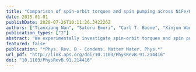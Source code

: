 ```yaml
---
title: "Comparison of spin-orbit torques and spin pumping across NiFe/Pt and NiFe/Cu/Pt interfaces"
date: 2015-01-01
publishDate: 2020-07-26T10:11:26.342226Z
authors: ["Tianxiang Nan", "Satoru Emori", "Carl T. Boone", "Xinjun Wang", "Trevor M. Oxholm", "John G. Jones", "Brandon M. Howe", "Gail J. Brown", "Nian X. Sun"]
publication_types: ["2"]
abstract: "We experimentally investigate spin-orbit torques and spin pumping in NiFe/Pt bilayers with direct and interrupted interfaces. The dampinglike and fieldlike torques are simultaneously measured with spin-torque ferromagnetic resonance tuned by a dc-bias current, whereas spin pumping is measured electrically through the inverse spin-Hall effect using a microwave cavity. Insertion of an atomically thin Cu dusting layer at the interface reduces the dampinglike torque, fieldlike torque, and spin pumping by nearly the same factor of ≈1.4. This finding confirms that the observed spin-orbit torques predominantly arise from diffusive transport of spin current generated by the spin-Hall effect. We also find that spin-current scattering at the NiFe/Pt interface contributes to additional enhancement in magnetization damping that is distinct from spin pumping."
featured: false
publication: "*Phys. Rev. B - Condens. Matter Mater. Phys.*"
url_pdf: "http://link.aps.org/doi/10.1103/PhysRevB.91.214416"
doi: "10.1103/PhysRevB.91.214416"
---
```


